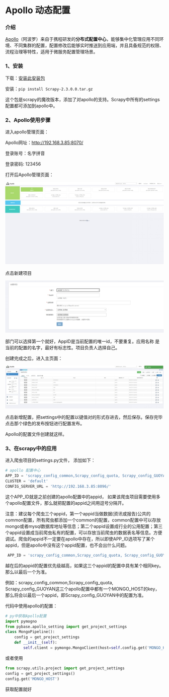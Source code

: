# Apollo 动态配置

### 介绍

[Apollo](https://github.com/ctripcorp/apollo)（阿波罗）来自于携程研发的**分布式配置中心**，能够集中化管理应用不同环境、不同集群的配置，配置修改后能够实时推送到应用端，并且具备规范的权限、流程治理等特性，适用于微服务配置管理场景。

### 1、安装

下载：[安装此安装包](../file/Scrapy-2.3.0.0.tar.gz)

安装：`pip install Scrapy-2.3.0.0.tar.gz`

这个包是scrapy的魔改版本，添加了对apollo的支持。Scrapy中所有的settings配置都可添加到apollo中。

### 2、Apollo使用步骤

进入apollo管理页面：

Apollo网址：http://192.168.3.85:8070/

登录账号：名字拼音

登录密码: 123456

 打开后Apollo管理页面：

![img](../img/apollo1.jpg) 

点击新建项目

![img](../img/apollo2.jpg) 

部门可以选择第一个就好，AppID是当前配置的唯一id，不要重复。应用名称 是当前的配置的名字，最好有标志性。项目负责人选择自己。

 

创建完成之后，进入主页面：

![img](../img/apollo3.jpg) 

 

点击新增配置，把settings中的配置以键值对的形式存进去，然后保存。保存完毕点击那个绿色的发布按钮进行配置发布。

Apollo的配置文件创建就这样。

###  3、在scrapy中的应用

进入爬虫项目的settings.py文件， 添加如下：

```python
# apollo 配置中心
APP_ID = 'scrapy_config_common,Scrapy_config_quota, Scrapy_config_GUOYAN'
CLUSTER = 'default'
CONFIG_SERVER_URL = 'http://192.168.3.85:8096/'
```

这个APP_ID就是之前创建的apollo配置中的appid，  如果该爬虫项目需要使用多个apollo配置文件，那么就把配置的appid之间用逗号分隔开。

注意：建议每个爬虫三个appid，第一个appid当做数据(资讯或报告)公共的common配置，所有爬虫都添加一个common的配置，common配置中可以存放mongo或者mysql数据库地址等信息；第二个appid设置成行业的公用配置；第三个appid设置成当前爬虫私有的配置，可以存放当前爬虫的数据表名等信息。方便调试。爬虫的appid不一定要在apollo中存在，所以即使APP_ID选项写了某个appid，但是apollo中没有这个appid配置，也不会出什么问题。

```python
 APP_ID = 'scrapy_config_common,Scrapy_config_quota, Scrapy_config_GUOYAN'。
```

越在后的appid的配置优先级越高，如果这三个appid的配置中具有某个相同key。那么以最后一个为准。

例如：scrapy_config_common,Scrapy_config_quota, Scrapy_config_GUOYAN这三个apollo配置中都有一个MONGO_HOST的key，那么将会以最后一个appid，即Scrapy_config_GUOYAN中的配置为准。

代码中使用apollo的配置： 

```python
# py中获取Apollo配置
import pymogno
from pybase.apollo_setting import get_project_settings
class MongoPipeline():
    config = get_project_settings
    def __init__(self):
        self.client = pymongo.MongoClient(host=self.config.get('MONGO_HOST'),...)
```

或者使用

```python
from scrapy.utils.project import get_project_settings
config = get_project_settings()
config.get('MONGO_HOST')
```

获取配置就好

